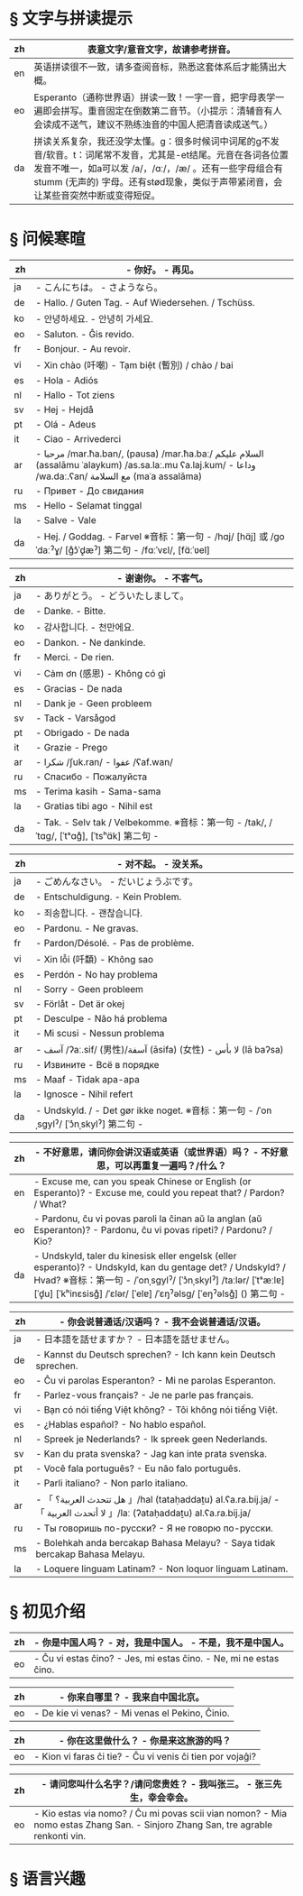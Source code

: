 

# § 文字与拼读提示

zh | 表意文字/意音文字，故请参考拼音。
-|-
en | 英语拼读很不一致，请多查阅音标，熟悉这套体系后才能猜出大概。
eo | Esperanto（通称世界语）拼读一致！一字一音，把字母表学一遍即会拼写。重音固定在倒数第二音节。（小提示：清辅音有人会读成不送气，建议不熟练浊音的中国人把清音读成送气。）
da | 拼读关系复杂，我还没学太懂。g：很多时候词中词尾的g不发音/软音。t：词尾常不发音，尤其是-et结尾。元音在各词各位置发音不唯一，如a可以发 /a/，/ɑː/，/æ/ 。还有一些字母组合有 stumm (无声的) 字母。还有stød现象，类似于声带紧闭音，会让某些音突然中断或变得短促。

# § 问候寒暄

zh | - 你好。 - 再见。
-|-
ja | - こんにちは。 - さようなら。
de | - Hallo. / Guten Tag. - Auf Wiedersehen. / Tschüss.
ko | - 안녕하세요. - 안녕히 가세요.
eo | - Saluton. - Ĝis revido.
fr | - Bonjour. - Au revoir.
vi | - Xin chào (吀嘲) - Tạm biệt (暫別) / chào / bai
es | - Hola - Adiós
nl | - Hallo - Tot ziens
sv | - Hej - Hejdå
pt | - Olá - Adeus
it | - Ciao - Arrivederci
ar | - مرحبا /mar.ħa.ban/, (pausa) /mar.ħa.baː/ السلام عليكم (assalāmu ʿalaykum) /as.sa.laː.mu ʕa.laj.kum/  - وداعا /wa.daː.ʕan/ مع السلامة (maʿa assalāma)
ru | - Привет - До свидания
ms | - Hello - Selamat tinggal
la | - Salve - Vale
da | - Hej. / Goddag. - Farvel ※音标：第一句 - /hɑj/ [hɑ̈j] 或 /ɡoˈdaːˀɣ/ [ɡ̊ɔ̽ˈd̥æˀ] 第二句 - /fɑːˈvɛl/, [fɑ̈ːˈʋel]

zh | - 谢谢你。 - 不客气。
-|-
ja | - ありがとう。 - どういたしまして。
de | - Danke. - Bitte.
ko | - 감사합니다. - 천만에요.
eo | - Dankon. - Ne dankinde.
fr | - Merci. - De rien.
vi | - Cảm ơn (感恩) - Không có gì
es | - Gracias - De nada
nl | - Dank je - Geen probleem
sv | - Tack - Varsågod
pt | - Obrigado - De nada
it | - Grazie - Prego
ar | - شكرا /ʃuk.ran/ - عفوا /ʕaf.wan/
ru | - Спасибо - Пожалуйста
ms | - Terima kasih - Sama-sama
la | - Gratias tibi ago - Nihil est
da | - Tak. - Selv tak / Velbekomme.  ※音标：第一句 - /tak/, /ˈtɑɡ/, [ˈtˢɑɡ̊], [ˈtsʰɑ̈k] 第二句 - 

zh | - 对不起。 - 没关系。
-|-
ja | - ごめんなさい。 - だいじょうぶです。
de | - Entschuldigung. - Kein Problem.
ko | - 죄송합니다. - 괜찮습니다.
eo | - Pardonu. - Ne gravas.
fr | - Pardon/Désolé. - Pas de problème.
vi | - Xin lỗi (吀纇) - Không sao
es | - Perdón - No hay problema
nl | - Sorry - Geen probleem
sv | - Förlåt - Det är okej
pt | - Desculpe - Não há problema
it | - Mi scusi - Nessun problema
ar | -  آسف /ʔaː.sif/ (男性)/آسفة (āsifa) (女性) - لا بأس (lā baʔsa)
ru | - Извините - Всё в порядке
ms | - Maaf - Tidak apa-apa
la | - Ignosce - Nihil refert
da | - Undskyld. / - Det gør ikke noget. ※音标：第一句 - /ˈonˌsɡylˀ/ [ˈɔ̽nˌskylˀ] 第二句 - 

zh | - 不好意思，请问你会讲汉语或英语（或世界语）吗？ - 不好意思，可以再重复一遍吗？/什么？
-|-
en | - Excuse me, can you speak Chinese or English (or Esperanto)? - Excuse me, could you repeat that? / Pardon? / What?
eo | - Pardonu, ĉu vi povas paroli la ĉinan aŭ la anglan (aŭ Esperanton)? - Pardonu, ĉu vi povas ripeti? / Pardonu? / Kio?
da | - Undskyld, taler du kinesisk eller engelsk (eller esperanto)? - Undskyld, kan du gentage det? / Undskyld? / Hvad? ※音标：第一句 - /ˈonˌsɡylˀ/ [ˈɔ̽nˌskylˀ] /taːlər/ [ˈtˢæːlɐ] [ˈd̥u] [ˈkʰinɛsisɡ̊] /ˈɛlər/ [ˈelɐ] /ˈɛŋˀəlsɡ/ [ˈeŋˀəlsɡ̊] () 第二句 -

zh | - 你会说普通话/汉语吗？ - 我不会说普通话/汉语。
-|-
ja | - 日本語を話せますか？ - 日本語を話せません。
de | - Kannst du Deutsch sprechen? - Ich kann kein Deutsch sprechen.
eo | - Ĉu vi parolas Esperanton? - Mi ne parolas Esperanton.
fr | - Parlez-vous français? - Je ne parle pas français.
vi | - Bạn có nói tiếng Việt không? - Tôi không nói tiếng Việt.
es | - ¿Hablas español? - No hablo español.
nl | - Spreek je Nederlands? - Ik spreek geen Nederlands.
sv | - Kan du prata svenska? - Jag kan inte prata svenska.
pt | - Você fala português? - Eu não falo português.
it | - Parli italiano? - Non parlo italiano.
ar | - 「 هل تتحدث العربية؟ 」/hal (tataḥaddaṯu) al.ʕa.ra.bij.ja/ - 「 لا أتحدث العربية 」/laː (ʔataḥaddaṯu) al.ʕa.ra.bij.ja/
ru | - Ты говоришь по-русски? - Я не говорю по-русски.
ms | - Bolehkah anda bercakap Bahasa Melayu? - Saya tidak bercakap Bahasa Melayu.
la | - Loquere linguam Latinam? - Non loquor linguam Latinam.

# § 初见介绍

zh | - 你是中国人吗？ - 对，我是中国人。 - 不是，我不是中国人。
-|-
eo | - Ĉu vi estas ĉino? - Jes, mi estas ĉino. - Ne, mi ne estas ĉino.

zh | - 你来自哪里？ - 我来自中国北京。
-|-
eo | - De kie vi venas? - Mi venas el Pekino, Ĉinio.

zh | - 你在这里做什么？ - 你是来这旅游的吗？
-|-
eo | - Kion vi faras ĉi tie? - Ĉu vi venis ĉi tien por vojaĝi?

zh | - 请问您叫什么名字？/请问您贵姓？ - 我叫张三。 - 张三先生，幸会幸会。
-|-
eo | - Kio estas via nomo? / Ĉu mi povas scii vian nomon? - Mia nomo estas Zhang San. - Sinjoro Zhang San, tre agrable renkonti vin.

# § 语言兴趣